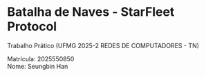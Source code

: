 # Batalha de Naves - StarFleet Protocol
Trabalho Prático (UFMG 2025-2 REDES DE COMPUTADORES - TN)

Matrícula: 2025550850<br>
Nome: Seungbin Han
